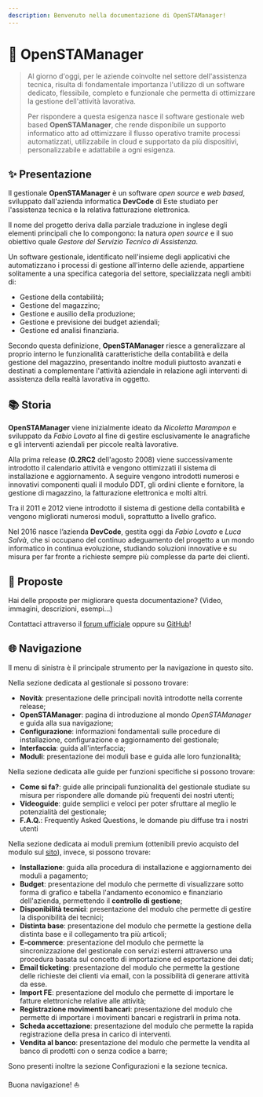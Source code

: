 ```yaml
---
description: Benvenuto nella documentazione di OpenSTAManager!
---
```


# 🚀 OpenSTAManager

> Al giorno d'oggi, per le aziende coinvolte nel settore dell'assistenza tecnica, risulta di fondamentale importanza l'utilizzo di un software dedicato, flessibile, completo e funzionale che permetta di ottimizzare la gestione dell'attività lavorativa.
>
> Per rispondere a questa esigenza nasce il software gestionale web based **OpenSTAManager**, che rende disponibile un supporto informatico atto ad ottimizzare il flusso operativo tramite processi automatizzati, utilizzabile in cloud e supportato da più dispositivi, personalizzabile e adattabile a ogni esigenza.

## ✨ Presentazione

Il gestionale **OpenSTAManager** è un software _open source_ e _web based_, sviluppato dall'azienda informatica **DevCode** di Este studiato per l'assistenza tecnica e la relativa fatturazione elettronica.

Il nome del progetto deriva dalla parziale traduzione in inglese degli elementi principali che lo compongono: la natura _open source_ e il suo obiettivo quale _Gestore del Servizio Tecnico di Assistenza_.

Un software gestionale, identificato nell'insieme degli applicativi che automatizzano i processi di gestione all'interno delle aziende, appartiene solitamente a una specifica categoria del settore, specializzata negli ambiti di:

* Gestione della contabilità;
* Gestione del magazzino;
* Gestione e ausilio della produzione;
* Gestione e previsione dei budget aziendali;
* Gestione ed analisi finanziaria.

Secondo questa definizione, **OpenSTAManager** riesce a generalizzare al proprio interno le funzionalità caratteristiche della contabilità e della gestione del magazzino, presentando inoltre moduli piuttosto avanzati e destinati a complementare l'attività aziendale in relazione agli interventi di assistenza della realtà lavorativa in oggetto.

## 📚 Storia

**OpenSTAManager** viene inizialmente ideato da _Nicoletta Marampon_ e sviluppato da _Fabio Lovato_ al fine di gestire esclusivamente le anagrafiche e gli interventi aziendali per piccole realtà lavorative.

Alla prima release (**0.2RC2** dell'agosto 2008) viene successivamente introdotto il calendario attività e vengono ottimizzati il sistema di installazione e aggiornamento. A seguire vengono introdotti numerosi e innovativi componenti quali il modulo DDT, gli ordini cliente e fornitore, la gestione di magazzino, la fatturazione elettronica e molti altri.

Tra il 2011 e 2012 viene introdotto il sistema di gestione della contabilità e vengono migliorati numerosi moduli, soprattutto a livello grafico.

Nel 2016 nasce l’azienda **DevCode**, gestita oggi da _Fabio Lovato_ e _Luca Salvà_, che si occupano del continuo adeguamento del progetto a un mondo informatico in continua evoluzione, studiando soluzioni innovative e su misura per far fronte a richieste sempre più complesse da parte dei clienti.

## 🙋 Proposte

Hai delle proposte per migliorare questa documentazione? (Video, immagini, descrizioni, esempi...)

Contattaci attraverso il [forum ufficiale](https://forum.openstamanager.com) oppure su [GitHub](https://github.com/devcode-it/devcode-it.github.io/issues)!

## 🌐 Navigazione

Il menu di sinistra è il principale strumento per la navigazione in questo sito.

Nella sezione dedicata al gestionale si possono trovare:

* **Novità**: presentazione delle principali novità introdotte nella corrente release;
* **OpenSTAManager**: pagina di introduzione al mondo _OpenSTAManager_ e guida alla sua navigazione;
* **Configurazione**: informazioni fondamentali sulle procedure di installazione, configurazione e aggiornamento del gestionale;
* **Interfaccia**: guida all'interfaccia;
* **Moduli**: presentazione dei moduli base e guida alle loro funzionalità;

Nella sezione dedicata alle guide per funzioni specifiche si possono trovare:

* **Come si fa?**: guide alle principali funzionalità del gestionale studiate su misura per rispondere alle domande più frequenti dei nostri utenti;
* **Videoguide**: guide semplici e veloci per poter sfruttare al meglio le potenzialità del gestionale;
* **F.A.Q.**: Frequently Asked Questions, le domande piu diffuse tra i nostri utenti

Nella sezione dedicata ai moduli premium (ottenibili previo acquisto del modulo sul [sito](https://www.openstamanager.com/categoria-prodotto/moduli/)), invece, si possono trovare:

* **Installazione**: guida alla procedura di installazione e aggiornamento dei moduli a pagamento;
* **Budget**: presentazione del modulo che permette di visualizzare sotto forma di grafico e tabella l'andamento economico e finanziario dell'azienda, permettendo il **controllo di gestione**;
* **Disponibilità tecnici**: presentazione del modulo che permette di gestire la disponibilità dei tecnici;
* **Distinta base**: presentazione del modulo che permette la gestione della distinta base e il collegamento tra più articoli;
* **E-commerce**: presentazione del modulo che permette la sincronizzazione del gestionale con servizi esterni attraverso una procedura basata sul concetto di importazione ed esportazione dei dati;
* **Email ticketing**: presentazione del modulo che permette la gestione delle richieste dei clienti via email, con la possibilità di generare attività da esse.
* **Import FE**: presentazione del modulo che permette di importare le fatture elettroniche relative alle attività;
* **Registrazione movimenti bancari**: presentazione del modulo che permette di importare i movimenti bancari e registrarli in prima nota.
* **Scheda accettazione**: presentazione del modulo che permette la rapida registrazione della presa in carico di interventi.
* **Vendita al banco**: presentazione del modulo che permette la vendita al banco di prodotti con o senza codice a barre;

Sono presenti inoltre la sezione Configurazioni e la sezione tecnica.

Buona navigazione! ⛵
